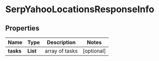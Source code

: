 # SerpYahooLocationsResponseInfo


## Properties

| Name | Type | Description | Notes |
|------------ | ------------- | ------------- | -------------|
**tasks** | **List<SerpYahooLocationsTaskInfo>** | array of tasks |[optional]|